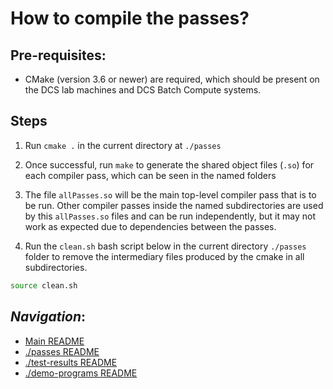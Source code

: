 # How to compile the passes?

## Pre-requisites:

- CMake (version 3.6 or newer) are required, which should be present on the DCS lab machines and DCS Batch Compute systems.

## Steps

1. Run `cmake .` in the current directory at `./passes`

2. Once successful, run `make` to generate the shared object files (`.so`) for each compiler pass, which can be seen in the named folders

3. The file `allPasses.so` will be the main top-level compiler pass that is to be run. Other compiler passes inside the named subdirectories are used by this `allPasses.so` files and can be run independently, but it may not work as expected due to dependencies between the passes.

4. Run the `clean.sh` bash script below in the current directory `./passes` folder to remove the intermediary files produced by the cmake in all subdirectories.

```bash
source clean.sh
```

## *Navigation*:

- [Main README](../README.md)
- [./passes README](./README.md)
- [./test-results README](../test-results/README.md)
- [./demo-programs README](../demo-programs/README.md)